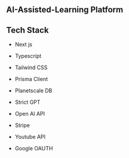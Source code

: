 ## AI-Assisted-Learning Platform 


## Tech Stack
* Next js

* Typescript

* Tailwind CSS

* Prisma Client

* Planetscale DB

* Strict GPT

* Open AI API

* Stripe

* Youtube API

* Google OAUTH

